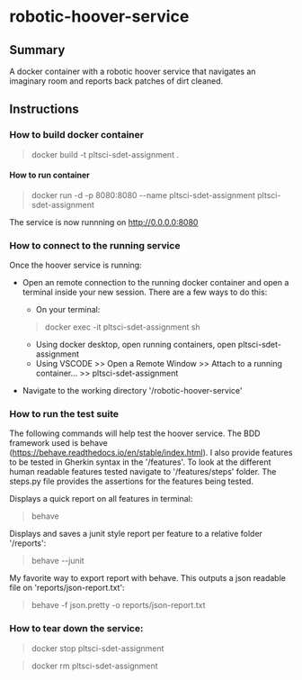 # robotic-hoover-service
## Summary

A docker container with a robotic hoover service that navigates an imaginary room and reports back patches of dirt cleaned.

## Instructions

### How to build docker container

> docker build -t pltsci-sdet-assignment .

#### How to run container

> docker run -d -p 8080:8080 --name pltsci-sdet-assignment pltsci-sdet-assignment

The service is now runnning on http://0.0.0.0:8080

### How to connect to the running service

Once the hoover service is running:

- Open an remote connection to the running docker container and open a terminal inside your new session. There are a few ways to do this:

    - On your terminal:
    > docker exec -it pltsci-sdet-assignment sh 
    
    - Using docker desktop, open running containers, open pltsci-sdet-assignment
    - Using VSCODE >> Open a Remote Window >> Attach to a running container... >> pltsci-sdet-assignment

- Navigate to the working directory '/robotic-hoover-service'

### How to run the test suite

The following commands will help test the hoover service. The BDD framework used is behave (https://behave.readthedocs.io/en/stable/index.html). I also provide features to be tested in Gherkin syntax in the '/features'. To look at the different human readable features tested navigate to '/features/steps' folder. The steps.py file provides the assertions for the features being tested. 

Displays a quick report on all features in terminal:
> behave

Displays and saves a junit style report per feature to a relative folder '/reports':
> behave --junit

My favorite way to export report with behave. This outputs a json readable file on 'reports/json-report.txt':
> behave -f json.pretty -o reports/json-report.txt

### How to tear down the service:

> docker stop pltsci-sdet-assignment

> docker rm pltsci-sdet-assignment


